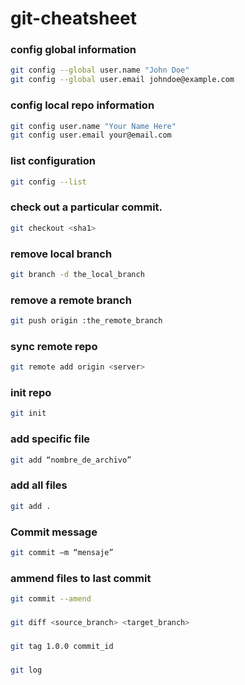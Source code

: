 # git-cheatsheet


### config global information
```sh
git config --global user.name "John Doe"
git config --global user.email johndoe@example.com
```

### config local repo information
```sh
git config user.name "Your Name Here"
git config user.email your@email.com
```

### list configuration
```sh
git config --list
```

### check out a particular commit.
```sh
git checkout <sha1>
```

### remove local branch
```sh
git branch -d the_local_branch
```

### remove a remote branch
```sh
git push origin :the_remote_branch
```

### sync remote repo
```sh
git remote add origin <server>
```

### init repo
```sh
git init
```

### add specific file
```sh
git add “nombre_de_archivo”
```

### add all files
```sh
git add .
```

### Commit message
```sh
git commit –m “mensaje”
```

### ammend files to last commit
```sh
git commit --amend
```

###
```sh
git diff <source_branch> <target_branch>
```

###
```sh
git tag 1.0.0 commit_id
```

###
```sh
git log
```
